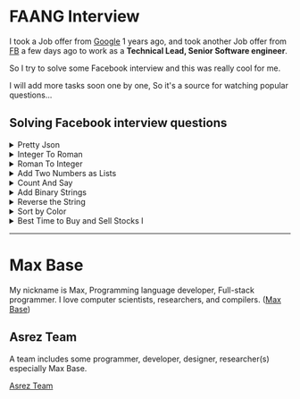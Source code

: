 # FAANG Interview

I took a Job offer from [Google](https://www.google.com/) 1 years ago, and took another Job offer from [FB](https://www.fb.com/) a few days ago to work as a **Technical Lead, Senior Software engineer**.

So I try to solve some Facebook interview and this was really cool for me.

I will add more tasks soon one by one, So it's a source for watching popular questions...

## Solving Facebook interview questions

<details><summary>
Pretty Json
</summary>
<p>

> Asked in: Facebook, Microsoft

Given a string A representating json object. Return an array of string denoting json object with proper indentaion.

Rules for proper indentaion:

- Every inner brace should increase one indentation to the following lines.
- Every close brace should decrease one indentation to the same line and the following lines.
- The indents can be increased with an additional ‘\t’

Note:

- `[]` and `{}` are only acceptable braces in this case.
- Assume for this problem that space characters can be done away with.


##### Input Format

The only argument given is the integer array A.

##### Output Format

Return a list of strings, where each entry corresponds to a single line. The strings should not have "\n" character in them.

##### For Example

```
Input 1:
    A = "{A:"B",C:{D:"E",F:{G:"H",I:"J"}}}"
Output 1:
    { 
        A:"B",
        C: 
        { 
            D:"E",
            F: 
            { 
                G:"H",
                I:"J"
            } 
        } 
    }

Input 2:
    A = ["foo", {"bar":["baz",null,1.0,2]}]
Output 2:
   [
        "foo", 
        {
            "bar":
            [
                "baz", 
                null, 
                1.0, 
                2
            ]
        }
    ]
```

</p>
</details>

<details><summary>
Integer To Roman
</summary>
<p>

> Asked in: Amazon, Facebook, Microsoft, Twitter

##### Please Note:

Another question which belongs to the category of questions which are intentionally stated vaguely.
Expectation is that you will ask for correct clarification or you will state your assumptions before you start coding.

Given an integer A, convert it to a roman numeral, and return a string corresponding to its roman numeral version

> Note : This question has a lot of scope of clarification from the interviewer. Please take a moment to think of all the needed clarifications and see the expected response using “See Expected Output”

For the purpose of this question, https://projecteuler.net/about=roman_numerals has very detailed explanations. 

##### Input Format

The only argument given is integer A.

##### Output Format

Return a string denoting roman numeral version of A.

##### Constraints

1 <= A <= 3999

##### For Example

```
Input 1:
    A = 5
Output 1:
    "V"

Input 2:
    A = 14
Output 2:
    "XIV"
```

</p>
</details>


<details><summary>
Roman To Integer
</summary>
<p>

> Asked in: Amazon, Facebook, Microsoft, Twitter

Given a string A representing a roman numeral.
Convert A into integer.

A is guaranteed to be within the range from 1 to 3999.

> NOTE: Read more details about roman numerals at Roman Numeric System

##### Input Format

The only argument given is string A.

##### Output Format

Return an integer which is the integer verison of roman numeral string.

##### For Example

```
Input 1:
    A = "XIV"
Output 1:
    14

Input 2:
    A = "XX"
Output 2:
    20
```

</p>
</details>

<details><summary>
Add Two Numbers as Lists
</summary>
<p>

> Asked in: Amazon, Qualcomm, Microsoft, Facebook

You are given two linked lists representing two non-negative numbers. The digits are stored in reverse order and each of their nodes contain a single digit. Add the two numbers and return it as a linked list.

- Input: (2 -> 4 -> 3) + (5 -> 6 -> 4)
- Output: 7 -> 0 -> 8

    342 + 465 = 807

Make sure there are no trailing zeros in the output list
So, `7 -> 0 -> 8 -> 0` is not a valid response even though the value is still 807.

</p>
</details>

<details><summary>
Count And Say
</summary>
<p>

> Asked in: Facebook, Amazon

The count-and-say sequence is the sequence of integers beginning as follows:

```
1, 11, 21, 1211, 111221, ...
```

- 1 is read off as one 1 or 11.
- 11 is read off as two 1s or 21.
- 21 is read off as one 2, then one 1 or 1211.

Given an integer n, generate the nth sequence.

> Note: The sequence of integers will be represented as a string.
Each term of the sequence of integers will be represented as a string.

The count-and-say sequence is the sequence of integers with the first five terms as following:

```
1.     1
2.     11
3.     21
4.     1211
5.     111221
```

Given an integer n where `1 ≤ n ≤ 30`, generate the nth term of the count-and-say sequence. You can do so recursively, in other words from the previous member read off the digits, counting the number of digits in groups of the same digit.

##### Example:

if n = **2**,
the sequence is **11**.

```
Example 1:

Input: 1
Output: "1"
Explanation: This is the base case.

Example 2:

Input: 4
Output: "1211"
Explanation: For n = 3 the term was "21" in which we have two groups "2" and "1", "2" can be read as "12" which means frequency = 1 and value = 2, the same way "1" is read as "11", so the answer is the concatenation of "12" and "11" which is "1211".
```

</p>
</details>


<details><summary>
Add Binary Strings
</summary>
<p>

> Asked in: Facebook, Microsoft

Given two binary strings, return their sum (also a binary string).

##### Example:

```
a = "100"
b = "11"
Return a + b = “111”.
```

</p>
</details>



<details><summary>
Reverse the String
    </summary>
<p>

> Asked in: Qualcomm, Amazon, Microsoft, Cisco, Facebook

Given a string A.

Return the string A after reversing the string word by word.

> NOTE: A sequence of non-space characters constitutes a word.
Your reversed string should not contain leading or trailing spaces, even if it is present in the input string.
If there are multiple spaces between words, reduce them to a single space in the reversed string.

##### Input Format

The only argument given is string A.

##### Output Format

Return the string A after reversing the string word by word.

##### For Example

```
Input 1:
    A = "the sky is blue"
Output 1:
    "blue is sky the"

Input 2:
    A = "this is ib"
Output 2:
    "ib is this"
```

</p>
</details>




<details><summary>
Sort by Color
</summary>
<p>

> Asked in: Facebook, Microsoft

Given an array with n objects colored red, white or blue, sort them so that objects of the same color are adjacent, with the colors in the order red, white and blue.

Here, we will use the integers 0, 1, and 2 to represent the color red, white, and blue respectively.

> Note: Using library sort function is not allowed.

##### Example :

```
Input : [0 1 2 0 1 2]
Modify array so that it becomes : [0 0 1 1 2 2]
```

</p>
</details>



<details><summary>
Best Time to Buy and Sell Stocks I
</summary>
<p>

> Asked in: Amazon, Facebook

Say you have an array, A, for which the ith element is the price of a given stock on day i.

If you were only permitted to complete at most one transaction (i.e, buy one and sell one share of the stock), design an algorithm to find the maximum profit.

Return the maximum possible profit.

#### Problem Constraints

0 <= len(A) <= 7e5

1 <= A[i] <= 1e7



### Input Format

The first and the only argument is an array of integers, A.


### Output Format

Return an integer, representing the maximum possible profit.


### Example Input

```
Input 1:
A = [1, 2]
Output 2:
4

Input 2:
A = [1, 4, 5, 2, 4]
Output 1:
1
```

### Example Explanation

**Explanation 1:**

Buy the stock on day 0, and sell it on day 1.

**Explanation 2:**

Buy the stock on day 0, and sell it on day 2.

</p>
</details>


----

# Max Base

My nickname is Max, Programming language developer, Full-stack programmer. I love computer scientists, researchers, and compilers. ([Max Base](https://maxbase.org/))

## Asrez Team

A team includes some programmer, developer, designer, researcher(s) especially Max Base.

[Asrez Team](https://www.asrez.com/)

